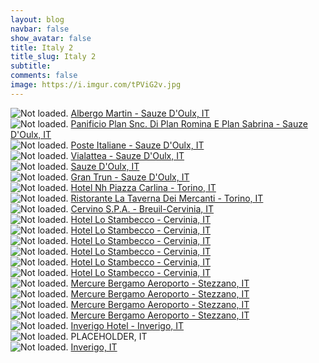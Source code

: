 ```yaml
---
layout: blog
navbar: false
show_avatar: false
title: Italy 2
title_slug: Italy 2
subtitle: 
comments: false
image: https://i.imgur.com/tPViG2v.jpg
---
```


<div class="img-container">
  <img src="https://i.imgur.com/lQwGAiG.jpg" alt="Not loaded." class="center-block">
  <a href="https://www.google.com/maps/search/?api=1&query=45.0269472,6.8583833" target="_blank">
    <span class="img-caption-corner" style="display: inline;">Albergo Martin - Sauze D&#x27;Oulx, IT</span>
  </a>  
</div> 


<div class="img-container">
  <img src="https://i.imgur.com/WTBovaJ.jpg" alt="Not loaded." class="center-block">
  <a href="https://www.google.com/maps/search/?api=1&query=45.0271222,6.8583250" target="_blank">
    <span class="img-caption-corner" style="display: inline;">Panificio Plan Snc. Di Plan Romina E Plan Sabrina - Sauze D&#x27;Oulx, IT</span>
  </a>  
</div> 


<div class="img-container">
  <img src="https://i.imgur.com/U05YSVJ.jpg" alt="Not loaded." class="center-block">
  <a href="https://www.google.com/maps/search/?api=1&query=45.0257417,6.8558194" target="_blank">
    <span class="img-caption-corner" style="display: inline;">Poste Italiane - Sauze D&#x27;Oulx, IT</span>
  </a>  
</div> 


<div class="img-container">
  <img src="https://i.imgur.com/vyLpabN.jpg" alt="Not loaded." class="center-block">
  <a href="https://www.google.com/maps/search/?api=1&query=44.9362139,6.7465528" target="_blank">
    <span class="img-caption-corner" style="display: inline;">Vialattea - Sauze D&#x27;Oulx, IT</span>
  </a>  
</div> 


<div class="img-container">
  <img src="https://i.imgur.com/iFmuiFK.jpg" alt="Not loaded." class="center-block">
  <a href="https://www.google.com/maps/search/?api=1&query=44.9065361,6.7495306" target="_blank">
    <span class="img-caption-corner" style="display: inline;">Sauze D&#x27;Oulx, IT</span>
  </a>  
</div> 


<div class="img-container">
  <img src="https://i.imgur.com/S3aOBa5.jpg" alt="Not loaded." class="center-block">
  <a href="https://www.google.com/maps/search/?api=1&query=45.0258667,6.8555583" target="_blank">
    <span class="img-caption-corner" style="display: inline;">Gran Trun - Sauze D&#x27;Oulx, IT</span>
  </a>  
</div> 


<div class="img-container">
  <img src="https://i.imgur.com/lPvgGEF.jpg" alt="Not loaded." class="center-block">
  <a href="https://www.google.com/maps/search/?api=1&query=45.0659139,7.6891167" target="_blank">
    <span class="img-caption-corner" style="display: inline;">Hotel Nh Piazza Carlina - Torino, IT</span>
  </a>  
</div> 


<div class="img-container">
  <img src="https://i.imgur.com/3OAqcbV.jpg" alt="Not loaded." class="center-block">
  <a href="https://www.google.com/maps/search/?api=1&query=45.0763556,7.6790222" target="_blank">
    <span class="img-caption-corner" style="display: inline;">Ristorante La Taverna Dei Mercanti - Torino, IT</span>
  </a>  
</div> 


<div class="img-container">
  <img src="https://i.imgur.com/XbR4gga.jpg" alt="Not loaded." class="center-block">
  <a href="https://www.google.com/maps/search/?api=1&query=45.9354159,7.6377215" target="_blank">
    <span class="img-caption-corner" style="display: inline;">Cervino S.P.A. - Breuil-Cervinia, IT</span>
  </a>  
</div> 


<div class="img-container">
  <img src="https://i.imgur.com/7uko9SP.jpg" alt="Not loaded." class="center-block">
  <a href="https://www.google.com/maps/search/?api=1&query=45.9341139,7.7080444" target="_blank">
    <span class="img-caption-corner" style="display: inline;">Hotel Lo Stambecco - Cervinia, IT</span>
  </a>  
</div> 


<div class="img-container">
  <img src="https://i.imgur.com/tnrs7yQ.jpg" alt="Not loaded." class="center-block">
  <a href="https://www.google.com/maps/search/?api=1&query=45.9338806,7.7081000" target="_blank">
    <span class="img-caption-corner" style="display: inline;">Hotel Lo Stambecco - Cervinia, IT</span>
  </a>  
</div> 


<div class="img-container">
  <img src="https://i.imgur.com/IRvAANW.jpg" alt="Not loaded." class="center-block">
  <a href="https://www.google.com/maps/search/?api=1&query=45.9207750,7.6822528" target="_blank">
    <span class="img-caption-corner" style="display: inline;">Hotel Lo Stambecco - Cervinia, IT</span>
  </a>  
</div> 


<div class="img-container">
  <img src="https://i.imgur.com/Hp1GF9v.jpg" alt="Not loaded." class="center-block">
  <a href="https://www.google.com/maps/search/?api=1&query=45.9439056,7.7085917" target="_blank">
    <span class="img-caption-corner" style="display: inline;">Hotel Lo Stambecco - Cervinia, IT</span>
  </a>  
</div> 


<div class="img-container">
  <img src="https://i.imgur.com/tPViG2v.jpg" alt="Not loaded." class="center-block">
  <a href="https://www.google.com/maps/search/?api=1&query=45.9480444,7.6946167" target="_blank">
    <span class="img-caption-corner" style="display: inline;">Hotel Lo Stambecco - Cervinia, IT</span>
  </a>  
</div> 


<div class="img-container">
  <img src="https://i.imgur.com/xeaiZFf.jpg" alt="Not loaded." class="center-block">
  <a href="https://www.google.com/maps/search/?api=1&query=45.9451361,7.7085361" target="_blank">
    <span class="img-caption-corner" style="display: inline;">Hotel Lo Stambecco - Cervinia, IT</span>
  </a>  
</div> 


<div class="img-container">
  <img src="https://i.imgur.com/6DpkbOS.jpg" alt="Not loaded." class="center-block">
  <a href="https://www.google.com/maps/search/?api=1&query=45.6513210,9.6318395" target="_blank">
    <span class="img-caption-corner" style="display: inline;">Mercure Bergamo Aeroporto - Stezzano, IT</span>
  </a>  
</div> 


<div class="img-container">
  <img src="https://i.imgur.com/qmZx16I.jpg" alt="Not loaded." class="center-block">
  <a href="https://www.google.com/maps/search/?api=1&query=45.6513210,9.6318395" target="_blank">
    <span class="img-caption-corner" style="display: inline;">Mercure Bergamo Aeroporto - Stezzano, IT</span>
  </a>  
</div> 


<div class="img-container">
  <img src="https://i.imgur.com/CJJG6G4.jpg" alt="Not loaded." class="center-block">
  <a href="https://www.google.com/maps/search/?api=1&query=45.6513210,9.6318395" target="_blank">
    <span class="img-caption-corner" style="display: inline;">Mercure Bergamo Aeroporto - Stezzano, IT</span>
  </a>  
</div> 


<div class="img-container">
  <img src="https://i.imgur.com/eX6Mmgw.jpg" alt="Not loaded." class="center-block">
  <a href="https://www.google.com/maps/search/?api=1&query=45.6513210,9.6318395" target="_blank">
    <span class="img-caption-corner" style="display: inline;">Mercure Bergamo Aeroporto - Stezzano, IT</span>
  </a>  
</div> 


<div class="img-container">
  <img src="https://i.imgur.com/Smxv4xA.jpg" alt="Not loaded." class="center-block">
  <a href="https://www.google.com/maps/search/?api=1&query=45.7457299,9.2186759" target="_blank">
    <span class="img-caption-corner" style="display: inline;">Inverigo Hotel - Inverigo, IT</span>
  </a>  
</div> 


<div class="img-container">
  <img src="https://i.imgur.com/9I9TiR3.jpg" alt="Not loaded." class="center-block">
  <a  target="_blank">
    <span class="img-caption-corner" style="display: inline;">PLACEHOLDER, IT</span>
  </a>  
</div> 


<div class="img-container">
  <img src="https://i.imgur.com/MXp8asI.jpg" alt="Not loaded." class="center-block">
  <a href="https://www.google.com/maps/search/?api=1&query=45.8121222,9.0826500" target="_blank">
    <span class="img-caption-corner" style="display: inline;">Inverigo, IT</span>
  </a>  
</div> 

